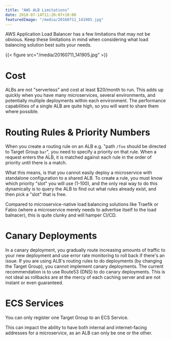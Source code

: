 ```yaml
---
title: "AWS ALB Limitations"
date: 2018-07-14T11:20:07+10:00
featuredImage: "/media/20160711_141905.jpg"
---
```


AWS Application Load Balancer has a few limitations that may not be obvious. Keep these limitations in mind when considering what load balancing solution best suits your needs.

{{< figure src="/media/20160711_141905.jpg" >}}

# Cost

ALBs are not "serverless" and cost at least $20/month to run. This adds up quickly when you have many microservices, several environments, and potentially multiple deployments within each environment. The performance capabilities of a single ALB are quite high, so you will want to share them where possible.

# Routing Rules & Priority Numbers

When you create a routing rule on an ALB e.g. "path `/foo` should be directed to Target Group `bar`", you need to specify a priority on that rule. When a request enters the ALB, it is matched against each rule in the order of priority until there is a match.

What this means, is that you cannot easily deploy a microservice with standalone configuration to a shared ALB. To create a rule, you must know which priority "slot" you will use (1-100), and the only real way to do this dynamically is to query the ALB to find out what rules already exist, and then pick a "slot" that is free.

Compared to microservice-native load balancing solutions like Traefik or Fabio (where a microservice merely needs to advertise itself to the load balnacer), this is quite clunky and will hamper CI/CD.

# Canary Deployments

In a canary deployment, you gradually route increasing amounts of traffic to your new deployment and use error rate monitoring to roll back if there's an issue. If you are using ALB's routing rules to do deployments (by changing the Target Group), you cannot implement canary deployments. The current recommendation is to use Route53 (DNS) to do canary deployments. This is not ideal as rollbacks are at the mercy of each caching server and are not instant or even guaranteed.

# ECS Services

You can only register one Target Group to an ECS Service.

This can impact the ability to have both internal and internet-facing addresses for a microservice, as an ALB can only be one or the other.
